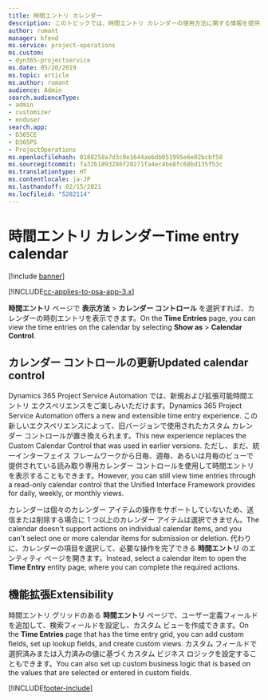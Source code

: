 ```yaml
---
title: 時間エントリ カレンダー
description: このトピックでは、時間エントリ カレンダーの使用方法に関する情報を提供します。
author: rumant
manager: kfend
ms.service: project-operations
ms.custom:
- dyn365-projectservice
ms.date: 05/20/2019
ms.topic: article
ms.author: rumant
audience: Admin
search.audienceType:
- admin
- customizer
- enduser
search.app:
- D365CE
- D365PS
- ProjectOperations
ms.openlocfilehash: 0188258a7d3c0e1644ae6db051995e6e02bcbf58
ms.sourcegitcommit: fa32b1893286f20271fa4ec4be8fc68bd135f53c
ms.translationtype: HT
ms.contentlocale: ja-JP
ms.lasthandoff: 02/15/2021
ms.locfileid: "5282114"
---
```

# <a name="time-entry-calendar"></a><span data-ttu-id="735f4-103">時間エントリ カレンダー</span><span class="sxs-lookup"><span data-stu-id="735f4-103">Time entry calendar</span></span>

[!include [banner](../includes/psa-now-project-operations.md)]

[!INCLUDE[cc-applies-to-psa-app-3.x](../includes/cc-applies-to-psa-app-3x.md)]

<span data-ttu-id="735f4-104">**時間エントリ** ページで **表示方法** \> **カレンダー コントロール** を選択すれば、カレンダーの時刻エントリを表示できます。</span><span class="sxs-lookup"><span data-stu-id="735f4-104">On the **Time Entries** page, you can view the time entries on the calendar by selecting **Show as** \> **Calendar Control**.</span></span>

## <a name="updated-calendar-control"></a><span data-ttu-id="735f4-105">カレンダー コントロールの更新</span><span class="sxs-lookup"><span data-stu-id="735f4-105">Updated calendar control</span></span>

<span data-ttu-id="735f4-106">Dynamics 365 Project Service Automation では、新規および拡張可能時間エントリ エクスペリエンスをご楽しみいただけます。</span><span class="sxs-lookup"><span data-stu-id="735f4-106">Dynamics 365 Project Service Automation offers a new and extensible time entry experience.</span></span> <span data-ttu-id="735f4-107">この新しいエクスペリエンスによって、旧バージョンで使用されたカスタム カレンダー コントロールが置き換えられます。</span><span class="sxs-lookup"><span data-stu-id="735f4-107">This new experience replaces the Custom Calendar Control that was used in earlier versions.</span></span> <span data-ttu-id="735f4-108">ただし、まだ、統一インターフェイス フレームワークから日毎、週毎、あるいは月毎のビューで提供されている読み取り専用カレンダー コントロールを使用して時間エントリを表示することもできます。</span><span class="sxs-lookup"><span data-stu-id="735f4-108">However, you can still view time entries through a read-only calendar control that the Unified Interface Framework provides for daily, weekly, or monthly views.</span></span>

<span data-ttu-id="735f4-109">カレンダーは個々のカレンダー アイテムの操作をサポートしていないため、送信または削除する場合に 1 つ以上のカレンダー アイテムは選択できません。</span><span class="sxs-lookup"><span data-stu-id="735f4-109">The calendar doesn't support actions on individual calendar items, and you can't select one or more calendar items for submission or deletion.</span></span> <span data-ttu-id="735f4-110">代わりに、カレンダーの項目を選択して、必要な操作を完了できる **時間エントリ** のエンティティ ページを開きます。</span><span class="sxs-lookup"><span data-stu-id="735f4-110">Instead, select a calendar item to open the **Time Entry** entity page, where you can complete the required actions.</span></span>

## <a name="extensibility"></a><span data-ttu-id="735f4-111">機能拡張</span><span class="sxs-lookup"><span data-stu-id="735f4-111">Extensibility</span></span>

<span data-ttu-id="735f4-112">時間エントリ グリッドのある **時間エントリ** ページで、ユーザー定義フィールドを追加して、検索フィールドを設定し、カスタム ビューを作成できます。</span><span class="sxs-lookup"><span data-stu-id="735f4-112">On the **Time Entries** page that has the time entry grid, you can add custom fields, set up lookup fields, and create custom views.</span></span> <span data-ttu-id="735f4-113">カスタム フィールドで選択済みまたは入力済みの値に基づくカスタム ビジネス ロジックを設定することもできます。</span><span class="sxs-lookup"><span data-stu-id="735f4-113">You can also set up custom business logic that is based on the values that are selected or entered in custom fields.</span></span>


[!INCLUDE[footer-include](../includes/footer-banner.md)]